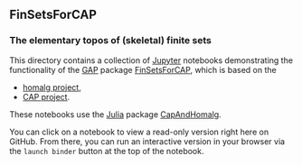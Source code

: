 ## FinSetsForCAP

### The elementary topos of (skeletal) finite sets

This directory contains a collection of
[Jupyter](https://jupyter.org/) notebooks demonstrating the
functionality of the [GAP](https://www.gap-system.org/) package
[FinSetsForCAP](https://homalg-project.github.io/pkg/FinSetsForCAP),
which is based on the

* [homalg project](https://homalg-project.github.io/prj/homalg_project),
* [CAP project](https://homalg-project.github.io/prj/CAP_project).

These notebooks use the [Julia](https://julialang.org/) package
[CapAndHomalg](https://github.com/homalg-project/CapAndHomalg.jl).

You can click on a notebook to view a read-only version right here on GitHub.
From there, you can run an interactive version in your browser via the `launch binder` button at the top of the notebook.
